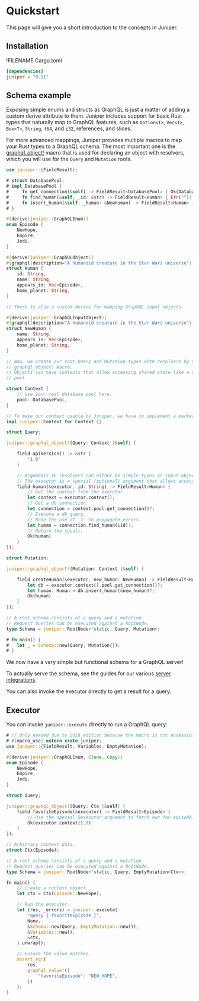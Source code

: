 # Quickstart

This page will give you a short introduction to the concepts in Juniper.

## Installation

!FILENAME Cargo.toml

```toml
[dependencies]
juniper = "0.11"
```

## Schema example

Exposing simple enums and structs as GraphQL is just a matter of adding a custom
derive attribute to them. Juniper includes support for basic Rust types that
naturally map to GraphQL features, such as `Option<T>`, `Vec<T>`, `Box<T>`,
`String`, `f64`, and `i32`, references, and slices.

For more advanced mappings, Juniper provides multiple macros to map your Rust
types to a GraphQL schema. The most important one is the
[graphql_object!][jp_obj_macro] macro that is used for declaring an object with
resolvers, which you will use for the `Query` and `Mutation` roots.

```rust
use juniper::{FieldResult};

# struct DatabasePool;
# impl DatabasePool {
#     fn get_connection(&self) -> FieldResult<DatabasePool> { Ok(DatabasePool) }
#     fn find_human(&self, _id: &str) -> FieldResult<Human> { Err("")? }
#     fn insert_human(&self, _human: &NewHuman) -> FieldResult<Human> { Err("")? }
# }

#[derive(juniper::GraphQLEnum)]
enum Episode {
    NewHope,
    Empire,
    Jedi,
}

#[derive(juniper::GraphQLObject)]
#[graphql(description="A humanoid creature in the Star Wars universe")]
struct Human {
    id: String,
    name: String,
    appears_in: Vec<Episode>,
    home_planet: String,
}

// There is also a custom derive for mapping GraphQL input objects.

#[derive(juniper::GraphQLInputObject)]
#[graphql(description="A humanoid creature in the Star Wars universe")]
struct NewHuman {
    name: String,
    appears_in: Vec<Episode>,
    home_planet: String,
}

// Now, we create our root Query and Mutation types with resolvers by using the
// graphql_object! macro.
// Objects can have contexts that allow accessing shared state like a database
// pool.

struct Context {
    // Use your real database pool here.
    pool: DatabasePool,
}

// To make our context usable by Juniper, we have to implement a marker trait.
impl juniper::Context for Context {}

struct Query;

juniper::graphql_object!(Query: Context |&self| {

    field apiVersion() -> &str {
        "1.0"
    }

    // Arguments to resolvers can either be simple types or input objects.
    // The executor is a special (optional) argument that allows accessing the context.
    field human(&executor, id: String) -> FieldResult<Human> {
        // Get the context from the executor.
        let context = executor.context();
        // Get a db connection.
        let connection = context.pool.get_connection()?;
        // Execute a db query.
        // Note the use of `?` to propagate errors.
        let human = connection.find_human(&id)?;
        // Return the result.
        Ok(human)
    }
});

struct Mutation;

juniper::graphql_object!(Mutation: Context |&self| {

    field createHuman(&executor, new_human: NewHuman) -> FieldResult<Human> {
        let db = executor.context().pool.get_connection()?;
        let human: Human = db.insert_human(&new_human)?;
        Ok(human)
    }
});

// A root schema consists of a query and a mutation.
// Request queries can be executed against a RootNode.
type Schema = juniper::RootNode<'static, Query, Mutation>;

# fn main() {
#   let _ = Schema::new(Query, Mutation{});
# }
```

We now have a very simple but functional schema for a GraphQL server!

To actually serve the schema, see the guides for our various [server integrations](./servers/index.md).

You can also invoke the executor directly to get a result for a query:

## Executor

You can invoke `juniper::execute` directly to run a GraphQL query:

```rust
# // Only needed due to 2018 edition because the macro is not accessible.
# #[macro_use] extern crate juniper;
use juniper::{FieldResult, Variables, EmptyMutation};

#[derive(juniper::GraphQLEnum, Clone, Copy)]
enum Episode {
    NewHope,
    Empire,
    Jedi,
}

struct Query;

juniper::graphql_object!(Query: Ctx |&self| {
    field favoriteEpisode(&executor) -> FieldResult<Episode> {
        // Use the special &executor argument to fetch our fav episode.
        Ok(executor.context().0)
    }
});

// Arbitrary context data.
struct Ctx(Episode);

// A root schema consists of a query and a mutation.
// Request queries can be executed against a RootNode.
type Schema = juniper::RootNode<'static, Query, EmptyMutation<Ctx>>;

fn main() {
    // Create a context object.
    let ctx = Ctx(Episode::NewHope);

    // Run the executor.
    let (res, _errors) = juniper::execute(
        "query { favoriteEpisode }",
        None,
        &Schema::new(Query, EmptyMutation::new()),
        &Variables::new(),
        &ctx,
    ).unwrap();

    // Ensure the value matches.
    assert_eq!(
        res,
        graphql_value!({
            "favoriteEpisode": "NEW_HOPE",
        })
    );
}
```

[hyper]: servers/hyper.md
[warp]: servers/warp.md
[rocket]: servers/rocket.md
[iron]: servers/iron.md
[tutorial]: ./tutorial.html
[jp_obj_macro]: https://docs.rs/juniper/latest/juniper/macro.graphql_object.html
